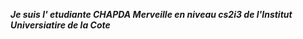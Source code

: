***Je suis l' etudiante CHAPDA Merveille en niveau cs2i3 de l'Institut Universiatire de la Cote*** 
